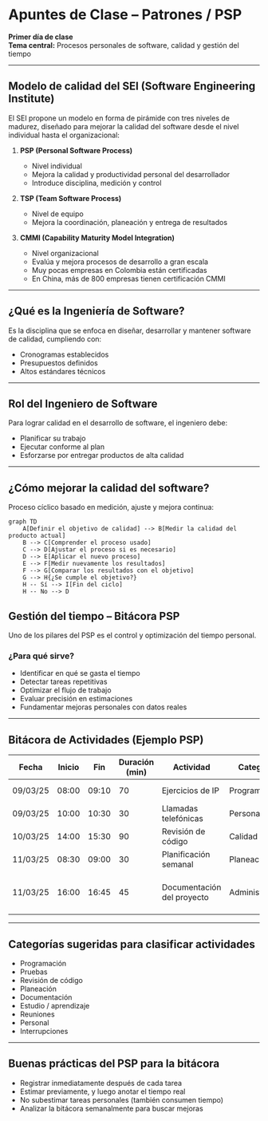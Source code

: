 # Apuntes de Clase – Patrones / PSP  
**Primer día de clase**  
**Tema central:** Procesos personales de software, calidad y gestión del tiempo  

---

## Modelo de calidad del SEI (Software Engineering Institute)

El SEI propone un modelo en forma de pirámide con tres niveles de madurez, diseñado para mejorar la calidad del software desde el nivel individual hasta el organizacional:

1. **PSP (Personal Software Process)**  
   - Nivel individual  
   - Mejora la calidad y productividad personal del desarrollador  
   - Introduce disciplina, medición y control  

2. **TSP (Team Software Process)**  
   - Nivel de equipo  
   - Mejora la coordinación, planeación y entrega de resultados  

3. **CMMI (Capability Maturity Model Integration)**  
   - Nivel organizacional  
   - Evalúa y mejora procesos de desarrollo a gran escala  
   - Muy pocas empresas en Colombia están certificadas  
   - En China, más de 800 empresas tienen certificación CMMI  

---

## ¿Qué es la Ingeniería de Software?

Es la disciplina que se enfoca en diseñar, desarrollar y mantener software de calidad, cumpliendo con:

- Cronogramas establecidos
- Presupuestos definidos
- Altos estándares técnicos

---

## Rol del Ingeniero de Software

Para lograr calidad en el desarrollo de software, el ingeniero debe:

- Planificar su trabajo  
- Ejecutar conforme al plan  
- Esforzarse por entregar productos de alta calidad

---

## ¿Cómo mejorar la calidad del software?

Proceso cíclico basado en medición, ajuste y mejora continua:

```mermaid
graph TD
    A[Definir el objetivo de calidad] --> B[Medir la calidad del producto actual]
    B --> C[Comprender el proceso usado]
    C --> D[Ajustar el proceso si es necesario]
    D --> E[Aplicar el nuevo proceso]
    E --> F[Medir nuevamente los resultados]
    F --> G[Comparar los resultados con el objetivo]
    G --> H{¿Se cumple el objetivo?}
    H -- Sí --> I[Fin del ciclo]
    H -- No --> D
```
## Gestión del tiempo – Bitácora PSP

Uno de los pilares del PSP es el control y optimización del tiempo personal.

### ¿Para qué sirve?

- Identificar en qué se gasta el tiempo  
- Detectar tareas repetitivas  
- Optimizar el flujo de trabajo  
- Evaluar precisión en estimaciones  
- Fundamentar mejoras personales con datos reales  

---

## Bitácora de Actividades (Ejemplo PSP)

| Fecha     | Inicio | Fin   | Duración (min) | Actividad               | Categoría     | Interrupciones | Observaciones                        |
|-----------|--------|-------|----------------|--------------------------|----------------|----------------|--------------------------------------|
| 09/03/25  | 08:00  | 09:10 | 70             | Ejercicios de IP         | Programación   | No             | Avancé en 3 ejercicios               |
| 09/03/25  | 10:00  | 10:30 | 30             | Llamadas telefónicas     | Personal       | Sí (2 min)     | Llamada familiar                     |
| 10/03/25  | 14:00  | 15:30 | 90             | Revisión de código       | Calidad        | No             | Encontré 2 errores                   |
| 11/03/25  | 08:30  | 09:00 | 30             | Planificación semanal    | Planeación     | No             | Anoté tareas recurrentes            |
| 11/03/25  | 16:00  | 16:45 | 45             | Documentación del proyecto | Administración | Sí (5 min)     | Me interrumpieron por una reunión   |

---

## Categorías sugeridas para clasificar actividades

- Programación  
- Pruebas  
- Revisión de código  
- Planeación  
- Documentación  
- Estudio / aprendizaje  
- Reuniones  
- Personal  
- Interrupciones  

---

## Buenas prácticas del PSP para la bitácora

- Registrar inmediatamente después de cada tarea  
- Estimar previamente, y luego anotar el tiempo real  
- No subestimar tareas personales (también consumen tiempo)  
- Analizar la bitácora semanalmente para buscar mejoras
